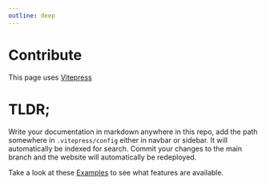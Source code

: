 ```yaml
---
outline: deep
---
```


# Contribute

This page uses [Vitepress](https://vitepress.dev)

# TLDR;

Write your documentation in markdown anywhere in this repo, add the path
somewhere in `.vitepress/config` either in navbar or sidebar. It will
automatically be indexed for search. Commit your changes to the main branch and
the website will automatically be redeployed.

Take a look at these [Examples](/markdown-examples) to see what features are available.
